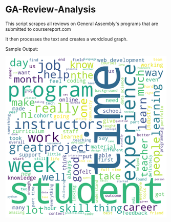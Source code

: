 # GA-Review-Analysis

This script scrapes all reviews on General Assembly's programs that are submitted to coursereport.com

It then processes the text and creates a wordcloud graph.


Sample Output:

![](https://github.com/AustinCaudill/GA-Review-Analysis/blob/main/Figure%202021-06-10%20104041.png)
